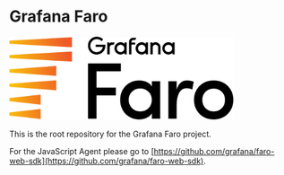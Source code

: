 # Grafana Faro

<p align="left"><img src="docs/faro_logo.png" alt="Grafana Faro logo" width="400"></p>

This is the root repository for the Grafana Faro project.

For the JavaScript Agent please go to [https://github.com/grafana/faro-web-sdk](https://github.com/grafana/faro-web-sdk).
